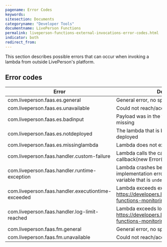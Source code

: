```yaml
---
pagename: Error Codes
keywords:
sitesection: Documents
categoryname: "Developer Tools"
documentname: LivePerson Functions
permalink: liveperson-functions-external-invocations-error-codes.html
indicator: both
redirect_from:
---
```


This section describes possible errors that can occur when invoking a lambda from outside LivePerson's platform.

## Error codes

| Error                                               | Description                                                                                                     |
|-----------------------------------------------------|-----------------------------------------------------------------------------------------------------------------|
| com.liveperson.faas.es.general                    | General error, no specific reason                                                                               |
| com.liveperson.faas.es.unavailable                | Could not reach/access remote system                                                                            |
| com.liveperson.faas.es.badinput                   | Payload was in the wrong format or value was missing                                                            |
| com.liveperson.faas.es.notdeployed                | The lambda that is being invoked is not deployed                                                                   |
| com.liveperson.faas.es.missinglambda              | Lambda does not exist                                                                                           |
| com.liveperson.faas.handler.custom-failure        | Lambda calls the callback with an Error like callback(new Error('whoops'), null)                                |
| com.liveperson.faas.handler.runtime-exception     | Lambda crashes because of an implementation error, such as accessing a variable that is `undefined`.               |
| com.liveperson.faas.handler.executiontime-exceeded | Lambda exceeds execution time (see https://developers.liveperson.com/liveperson-functions-monitoring-logs.html) |
| com.liveperson.faas.handler.log-limit-reached     | Lambda exceeds log limits (see https://developers.liveperson.com/liveperson-functions-monitoring-logs.html)      |
| com.liveperson.faas.fm.general                    | General error, no specific reason                                                                               |
| com.liveperson.faas.fm.unavailable                | Could not reach/access remote system                                                                            |
